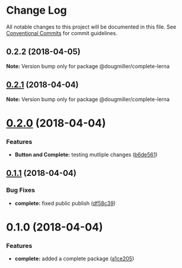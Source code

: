 # Change Log

All notable changes to this project will be documented in this file.
See [Conventional Commits](https://conventionalcommits.org) for commit guidelines.

<a name="0.2.2"></a>
## 0.2.2 (2018-04-05)




**Note:** Version bump only for package @dougmiller/complete-lerna

<a name="0.2.1"></a>
## [0.2.1](https://github.com/dmiller9911/lerna-poc/compare/@dougmiller/complete-lerna@0.2.0...@dougmiller/complete-lerna@0.2.1) (2018-04-04)




**Note:** Version bump only for package @dougmiller/complete-lerna

<a name="0.2.0"></a>
# [0.2.0](https://github.com/dmiller9911/lerna-poc/compare/@dougmiller/complete-lerna@0.1.1...@dougmiller/complete-lerna@0.2.0) (2018-04-04)


### Features

* **Button and Complete:** testing mutliple changes ([b6de561](https://github.com/dmiller9911/lerna-poc/commit/b6de561))




<a name="0.1.1"></a>
## [0.1.1](https://github.com/dmiller9911/lerna-poc/compare/@dougmiller/complete-lerna@0.1.0...@dougmiller/complete-lerna@0.1.1) (2018-04-04)


### Bug Fixes

* **complete:** fixed public publish ([df58c39](https://github.com/dmiller9911/lerna-poc/commit/df58c39))




<a name="0.1.0"></a>
# 0.1.0 (2018-04-04)


### Features

* **complete:** added a complete package ([a1ce205](https://github.com/dmiller9911/lerna-poc/commit/a1ce205))
